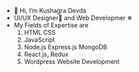 - 👋 Hi, I’m Kushagra Devda
- UI/UX Designer🌈 and Web Developmer ❄
- My Fields of Expertise are
  1. HTML CSS
  2. JavaScript
  3. Node.js    Express.js    MongoDB
  4. React.js, Redux
  5. Wordpress Website Development


<!---
KD3010/KD3010 is a ✨ special ✨ repository because its `README.md` (this file) appears on your GitHub profile.
You can click the Preview link to take a look at your changes.
--->
